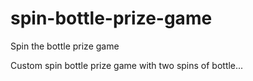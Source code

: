 # spin-bottle-prize-game
Spin the bottle prize game

Custom spin bottle prize game with two spins of bottle...

